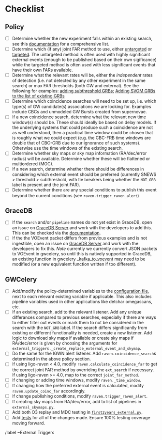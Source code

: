 # Checklist

## Policy

- [ ] Determine whether the new experiment falls within an existing search, see this [documentation](https://gracedb.ligo.org/documentation/models.html#data-models) for a comprehensive list.
- [ ] Determine which (if any) joint FAR method to use, either [untargeted](https://ligo-raven.readthedocs.io/en/latest/joint_far.html#untargeted-search-method) or [targeted](https://ligo-raven.readthedocs.io/en/latest/joint_far.html#targeted-search-method). The untargeted method is often used with highly significant external events (enough to be published based on their own sigificance) while the targeted method is often used with less significant events that have their own FARs available.
- [ ] Determine what the relevant rates will be, either the *independent* rates of detection (i.e. not detected by any other experiment in the same search) or max FAR thresholds (both GW and external). See the following for examples: [adding subthreshold GRBs](https://dcc.ligo.org/cgi-bin/private/DocDB/ShowDocument?docid=T1900297); [Adding SVOM GRBs to the list of existing GRBs](https://dcc.ligo.org/LIGO-T2400116)
- [ ] Determine which coincidence searches will need to be set up, i.e. which type(s) of GW candidate(s) associations we are looking for. Examples include CBCs and unmodeled GW Bursts created from supernovae.
- [ ] If a new coincidence search, determine what the relevant new time window(s) should be. These should ideally be based on delay models. If the underlying systems that could produce such a coincidence are not as well understood, then a practical time window could be chosen that is roughly what we could expect (e.g. the CBC-FRB time windows are double that of CBC-GRB due to our ignorance of such systems). Otherwise use the time windows of the existing search.
- [ ] Determine whether sky maps or sky map information (RA/dec/error radius) will be available. Determine whether these will be flattened or multiordered (MOC).
- [ ] If a new search, determine whether there should be differences in considering which external event should be preferred (currently SNEWS > threshold > subthreshold, with tie breakers being whether the `NOT_GRB` label is present and the joint FAR).
- [ ] Determine whether there are any special conditions to publish this event beyond the current conditions (see `raven.trigger_raven_alert`)

## GraceDB

- [ ] If the `search` and/or `pipeline` names do not yet exist in GraceDB, open an issue on [GraceDB Server](https://git.ligo.org/computing/gracedb/server/-/issues/new) and work with the developers to add this. This can be checked via the [documentation](https://gracedb.ligo.org/documentation/models.html#data-models).
- [ ] If the the VOEvent packet differs from previous examples and is not ingestible, open an issue on [GraceDB Server](https://git.ligo.org/computing/gracedb/server/-/issues/new) and work with the developers to fix this. *Note* currently we currently convert JSON packets to VOEvent in gwcelery, so until this is natively supported in GraceDB, an existing function in gwcelery [_kafka_to_voevent](https://git.ligo.org/emfollow/gwcelery/-/blob/218d378e665e5397677854b43f5e6719c42e0036/gwcelery/tasks/external_triggers.py#L726) may need to be modified (or a new equivalent function written if too different).

## GWCelery

- [ ] Add/modify the policy-determined variables to the [configuration file](https://git.ligo.org/emfollow/gwcelery/-/blob/main/gwcelery/conf/__init__.py), next to each relevant existing variable if applicable. This also includes pipeline variables used in other applications like detchar omegascans, etc.
- [ ] If an existing search, add to the relevant listener. Add any unique differances compared to previous searches, especially if there are ways to either filter out events or mark them to not be considered in the search with the `NOT_GRB` label. If the search differs significantly from existing or different functionality is needed, create a new listener. Add logic to download sky maps if available or create sky maps if RA/dec/error is given by choosing the arguments for `external_triggers._create_replace_external_event_and_skymap`.
- [ ] Do the same for the IGWN alert listener. Add `raven.coincidence_search`s determined in the above policy section.
- [ ] If using ligo-raven < 4.0, modify `raven.calculate_coincidence_far` to get the correct joint FAR method by overriding the `ext_search` if necessary. If using ligo-raven >= 4.0, map to the correct `joint_far_method`.
- [ ] If changing or adding time windows, modify `raven._time_window`.
- [ ] If changing how the preferred external event is calculated, modify `raven.update_coinc_far` accordingly.
- [ ] If change publishing conditions, modify `raven.trigger_raven_alert`.
- [ ] If creating sky maps from RA/dec/error, add to list of pipelines in `external_skymaps.py`.
- [ ] Add both O3 replay and MDC testing in [`first2years_external.py`](https://git.ligo.org/emfollow/gwcelery/-/blob/main/gwcelery/tasks/first2years_external.py).
- [ ] Add [tests](https://git.ligo.org/emfollow/gwcelery/-/tree/main/gwcelery/tests) for all of the changes made. Ensure 100% testing coverage moving forward.

/label ~External Triggers
